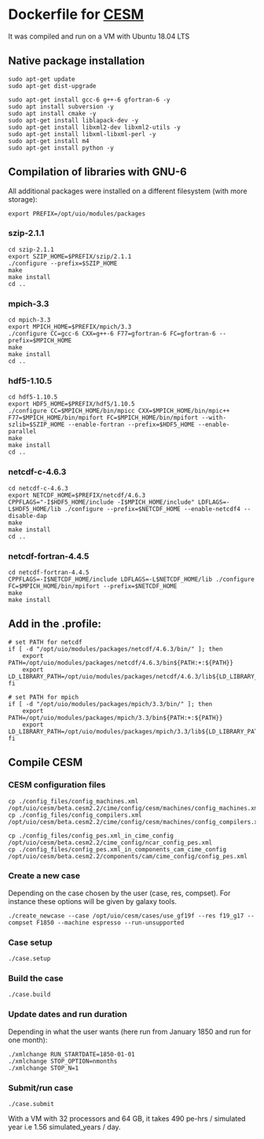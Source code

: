 # Dockerfile for [CESM](http://cesm.ucar.edu)

It was compiled and run on a VM with Ubuntu 18.04 LTS

## Native package installation

~~~`bash`
sudo apt-get update
sudo apt-get dist-upgrade

sudo apt-get install gcc-6 g++-6 gfortran-6 -y
sudo apt install subversion -y
sudo apt install cmake -y
sudo apt-get install liblapack-dev -y
sudo apt-get install libxml2-dev libxml2-utils -y
sudo apt-get install libxml-libxml-perl -y
sudo apt-get install m4
sudo apt-get install python -y
~~~

## Compilation of libraries with GNU-6

All additional packages were installed on a different filesystem (with more storage):

~~~`bash`
export PREFIX=/opt/uio/modules/packages
~~~

### szip-2.1.1

~~~`bash`
cd szip-2.1.1
export SZIP_HOME=$PREFIX/szip/2.1.1
./configure --prefix=$SZIP_HOME
make
make install
cd ..
~~~

### mpich-3.3

~~~`bash`
cd mpich-3.3
export MPICH_HOME=$PREFIX/mpich/3.3
./configure CC=gcc-6 CXX=g++-6 F77=gfortran-6 FC=gfortran-6 --prefix=$MPICH_HOME
make
make install
cd ..
~~~

### hdf5-1.10.5

~~~`bash`
cd hdf5-1.10.5
export HDF5_HOME=$PREFIX/hdf5/1.10.5
./configure CC=$MPICH_HOME/bin/mpicc CXX=$MPICH_HOME/bin/mpic++ F77=$MPICH_HOME/bin/mpifort FC=$MPICH_HOME/bin/mpifort --with-szlib=$SZIP_HOME --enable-fortran --prefix=$HDF5_HOME --enable-parallel
make
make install
cd ..
~~~

### netcdf-c-4.6.3

~~~`bash`
cd netcdf-c-4.6.3
export NETCDF_HOME=$PREFIX/netcdf/4.6.3
CPPFLAGS="-I$HDF5_HOME/include -I$MPICH_HOME/include" LDFLAGS=-L$HDF5_HOME/lib ./configure --prefix=$NETCDF_HOME --enable-netcdf4 --disable-dap
make
make install
cd ..
~~~

### netcdf-fortran-4.4.5

~~~`bash`
cd netcdf-fortran-4.4.5
CPPFLAGS=-I$NETCDF_HOME/include LDFLAGS=-L$NETCDF_HOME/lib ./configure FC=$MPICH_HOME/bin/mpifort --prefix=$NETCDF_HOME
make
make install
~~~

## Add in the .profile:

~~~`bash`
# set PATH for netcdf
if [ -d "/opt/uio/modules/packages/netcdf/4.6.3/bin/" ]; then
    export PATH=/opt/uio/modules/packages/netcdf/4.6.3/bin${PATH:+:${PATH}}
    export LD_LIBRARY_PATH=/opt/uio/modules/packages/netcdf/4.6.3/lib${LD_LIBRARY_PATH:+:${LD_LIBRARY_PATH}}
fi

# set PATH for mpich
if [ -d "/opt/uio/modules/packages/mpich/3.3/bin/" ]; then
    export PATH=/opt/uio/modules/packages/mpich/3.3/bin${PATH:+:${PATH}}
    export LD_LIBRARY_PATH=/opt/uio/modules/packages/mpich/3.3/lib${LD_LIBRARY_PATH:+:${LD_LIBRARY_PATH}}
fi
~~~

## Compile CESM

### CESM configuration files

~~~`bash`
cp ./config_files/config_machines.xml /opt/uio/cesm/beta.cesm2.2/cime/config/cesm/machines/config_machines.xml
cp ./config_files/config_compilers.xml /opt/uio/cesm/beta.cesm2.2/cime/config/cesm/machines/config_compilers.xml

cp ./config_files/config_pes.xml_in_cime_config /opt/uio/cesm/beta.cesm2.2/cime_config/ncar_config_pes.xml
cp ./config_files/config_pes.xml_in_components_cam_cime_config /opt/uio/cesm/beta.cesm2.2/components/cam/cime_config/config_pes.xml
~~~

### Create a new case 

Depending on the case chosen by the user (case, res, compset). For instance these options will be given by galaxy tools.

~~~`bash`
./create_newcase --case /opt/uio/cesm/cases/use_gf19f --res f19_g17 --compset F1850 --machine espresso --run-unsupported
~~~

### Case setup

~~~`bash`
./case.setup
~~~

### Build the case

~~~`bash`
./case.build
~~~

### Update dates and run duration

Depending in what the user wants (here run from January 1850 and run for one month):

~~~`bash`
./xmlchange RUN_STARTDATE=1850-01-01
./xmlchange STOP_OPTION=nmonths
./xmlchange STOP_N=1
~~~

### Submit/run case

~~~`bash`
./case.submit
~~~

With a VM with 32 processors and 64 GB, it takes 490 pe-hrs / simulated year i.e 1.56 simulated_years / day.

